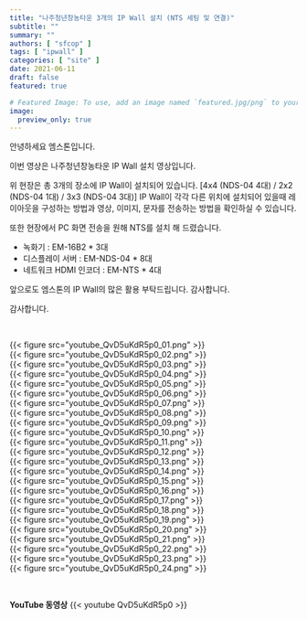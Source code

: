 ```yaml
---
title: "나주청년창농타운 3개의 IP Wall 설치 (NTS 세팅 및 연결)"
subtitle: ""
summary: ""
authors: [ "sfcop" ]
tags: [ "ipwall" ]
categories: [ "site" ]
date: 2021-06-11
draft: false
featured: true

# Featured Image: To use, add an image named `featured.jpg/png` to your page's folder.
image:
  preview_only: true
---
```


안녕하세요 엠스톤입니다.

이번 영상은 나주청년창농타운 IP Wall 설치 영상입니다.

위 현장은 총 3개의 장소에 IP Wall이 설치되어 있습니다.
[4x4 (NDS-04 4대) / 2x2 (NDS-04 1대) / 3x3 (NDS-04 3대)]
IP Wall이 각각 다른 위치에 설치되어 있을때 레이아웃을 구성하는 방법과 영상, 이미지, 문자를 전송하는 방법을 확인하실 수 있습니다.

또한 현장에서 PC 화면 전송을 원해 NTS를 설치 해 드렸습니다.

* 녹화기 : EM-16B2 * 3대
* 디스플레이 서버 : EM-NDS-04 * 8대
* 네트워크 HDMI 인코더 : EM-NTS * 4대

앞으로도 엠스톤의 IP Wall의 많은 활용 부탁드립니다. 
감사합니다.

감사합니다.

&nbsp;

<div class="container"><div class="row no-gutters">
<div class="col-sm-6">{{< figure src="youtube_QvD5uKdR5p0_01.png" >}}</div>
<div class="col-sm-6">{{< figure src="youtube_QvD5uKdR5p0_02.png" >}}</div>
<div class="col-sm-6">{{< figure src="youtube_QvD5uKdR5p0_03.png" >}}</div>
<div class="col-sm-6">{{< figure src="youtube_QvD5uKdR5p0_04.png" >}}</div>
<div class="col-sm-6">{{< figure src="youtube_QvD5uKdR5p0_05.png" >}}</div>
<div class="col-sm-6">{{< figure src="youtube_QvD5uKdR5p0_06.png" >}}</div>
<div class="col-sm-6">{{< figure src="youtube_QvD5uKdR5p0_07.png" >}}</div>
<div class="col-sm-6">{{< figure src="youtube_QvD5uKdR5p0_08.png" >}}</div>
<div class="col-sm-6">{{< figure src="youtube_QvD5uKdR5p0_09.png" >}}</div>
<div class="col-sm-6">{{< figure src="youtube_QvD5uKdR5p0_10.png" >}}</div>
<div class="col-sm-6">{{< figure src="youtube_QvD5uKdR5p0_11.png" >}}</div>
<div class="col-sm-6">{{< figure src="youtube_QvD5uKdR5p0_12.png" >}}</div>
<div class="col-sm-6">{{< figure src="youtube_QvD5uKdR5p0_13.png" >}}</div>
<div class="col-sm-6">{{< figure src="youtube_QvD5uKdR5p0_14.png" >}}</div>
<div class="col-sm-6">{{< figure src="youtube_QvD5uKdR5p0_15.png" >}}</div>
<div class="col-sm-6">{{< figure src="youtube_QvD5uKdR5p0_16.png" >}}</div>
<div class="col-sm-6">{{< figure src="youtube_QvD5uKdR5p0_17.png" >}}</div>
<div class="col-sm-6">{{< figure src="youtube_QvD5uKdR5p0_18.png" >}}</div>
<div class="col-sm-6">{{< figure src="youtube_QvD5uKdR5p0_19.png" >}}</div>
<div class="col-sm-6">{{< figure src="youtube_QvD5uKdR5p0_20.png" >}}</div>
<div class="col-sm-6">{{< figure src="youtube_QvD5uKdR5p0_21.png" >}}</div>
<div class="col-sm-6">{{< figure src="youtube_QvD5uKdR5p0_22.png" >}}</div>
<div class="col-sm-6">{{< figure src="youtube_QvD5uKdR5p0_23.png" >}}</div>
<div class="col-sm-6">{{< figure src="youtube_QvD5uKdR5p0_24.png" >}}</div>

</div></div>

&nbsp;

**YouTube 동영상**
{{< youtube QvD5uKdR5p0 >}}

